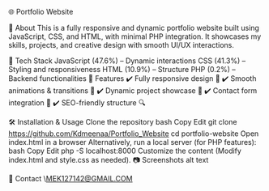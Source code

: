 🌐 Portfolio Website

📌 About This is a fully responsive and dynamic portfolio website built using JavaScript, CSS, and HTML, with minimal PHP integration. It showcases my skills, projects, and creative design with smooth UI/UX interactions.

🚀 Tech Stack JavaScript (47.6%) – Dynamic interactions CSS (41.3%) – Styling and responsiveness HTML (10.9%) – Structure PHP (0.2%) – Backend functionalities 📸 Features ✔️ Fully responsive design 📱 ✔️ Smooth animations & transitions 🎨 ✔️ Dynamic project showcase 🚀 ✔️ Contact form integration 📧 ✔️ SEO-friendly structure 🔍

🛠 Installation & Usage Clone the repository bash Copy Edit git clone https://github.com/Kdmeenaa/Portfolio_Website cd portfolio-website Open index.html in a browser Alternatively, run a local server (for PHP features): bash Copy Edit php -S localhost:8000 Customize the content (Modify index.html and style.css as needed). 📷 Screenshots alt text

📩 Contact \MEK127142@GMAIL.COM
